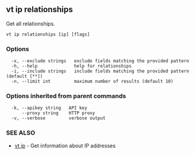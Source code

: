 ## vt ip relationships

Get all relationships.

```
vt ip relationships [ip] [flags]
```

### Options

```
  -x, --exclude strings   exclude fields matching the provided pattern
  -h, --help              help for relationships
  -i, --include strings   include fields matching the provided pattern (default [**])
  -n, --limit int         maximum number of results (default 10)
```

### Options inherited from parent commands

```
  -k, --apikey string   API key
      --proxy string    HTTP proxy
  -v, --verbose         verbose output
```

### SEE ALSO

* [vt ip](vt_ip.md)	 - Get information about IP addresses


